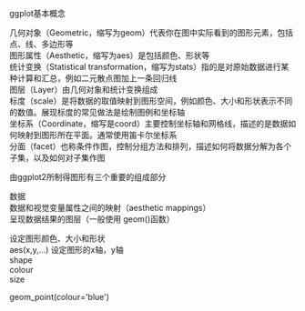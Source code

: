 ggplot基本概念

几何对象（Geometric，缩写为geom）代表你在图中实际看到的图形元素，包括点、线、多边形等   
图形属性（Aesthetic，缩写为aes）是包括颜色、形状等   
统计变换（Statistical transformation，缩写为stats）指的是对原始数据进行某种计算和汇总，例如二元散点图加上一条回归线   
图层（Layer）由几何对象和统计变换组成   
标度（scale）是将数据的取值映射到图形空间，例如颜色、大小和形状表示不同的数值。展现标度的常见做法是绘制图例和坐标轴   
坐标系（Coordinate，缩写是coord）主要控制坐标轴和网格线，描述的是数据如何映射到图形所在平面。通常使用笛卡尔坐标系   
分面（facet）也称条件作图，控制分组方法和排列，描述如何将数据分解为各个子集，以及如何对子集作图   


由ggplot2所制得图形有三个重要的组成部分

数据   
数据和视觉变量属性之间的映射（aesthetic mappings）   
呈现数据结果的图层（一般使用 geom()函数）  


设定图形颜色、大小和形状   
aes(x,y,...)
设定图形的x轴，y轴   
shape   
colour   
size   


geom_point(colour='blue')
